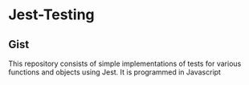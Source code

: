 # Jest-Testing

## Gist
This repository consists of simple implementations of tests for various functions and objects using Jest. It is programmed in Javascript
